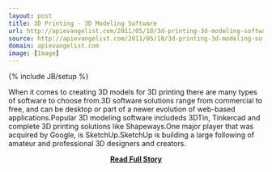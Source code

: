 ```yaml
---
layout: post
title: 3D Printing - 3D Modeling Software
url: http://apievangelist.com/2011/05/18/3d-printing-3d-modeling-software/
source: http://apievangelist.com/2011/05/18/3d-printing-3d-modeling-software/
domain: apievangelist.com
image: [Image]
---
```

{% include JB/setup %}<p>When it comes to creating 3D models for 3D printing there are many types of software to choose from.3D software solutions range from commercial to free, and can be desktop or part of a newer evolution of web-based applications.Popular 3D modeling software includeds 3DTin, Tinkercad and complete 3D printing solutions like Shapeways.One major player that was acquired by Google, is SketchUp.SketchUp is building a large following of amateur and professional 3D designers and creators.</p>
<center><p><a href="http://apievangelist.com/2011/05/18/3d-printing-3d-modeling-software/" style='padding:25px; font-sze:18px; font-weight: bold;'>Read Full Story</a></p></center>
